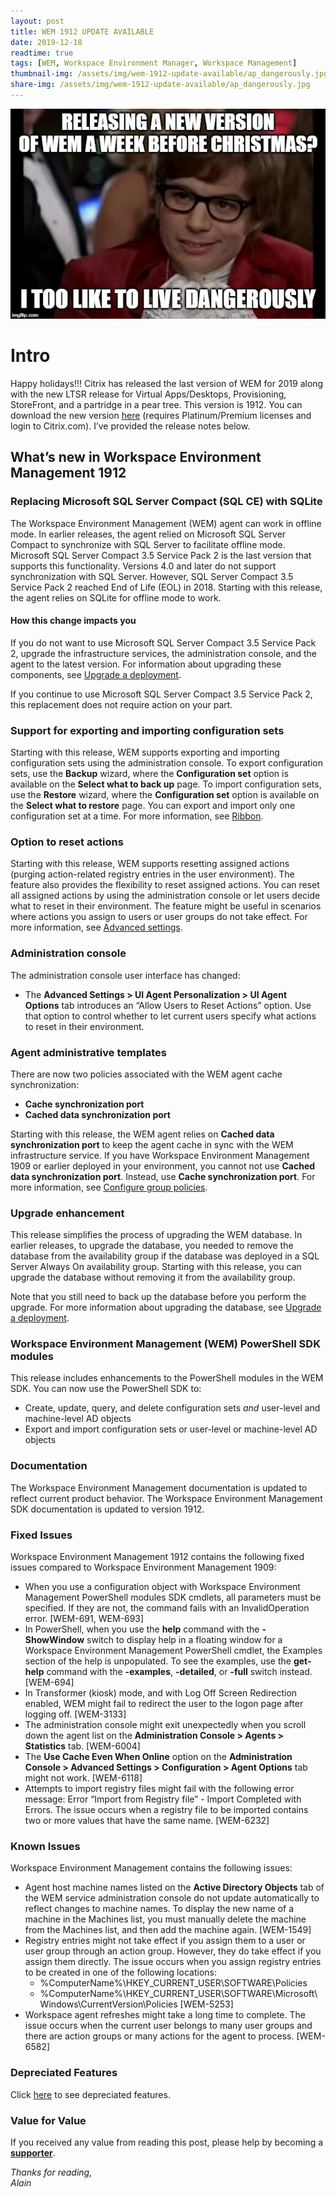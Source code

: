 ```yaml
---
layout: post
title: WEM 1912 UPDATE AVAILABLE
date: 2019-12-18
readtime: true
tags: [WEM, Workspace Environment Manager, Workspace Management]
thumbnail-img: /assets/img/wem-1912-update-available/ap_dangerously.jpg
share-img: /assets/img/wem-1912-update-available/ap_dangerously.jpg
---
```

![ap](/assets/img/wem-1912-update-available/ap_dangerously.jpg)

<!-- wp:heading {"level":1} -->
<h1>Intro</h1>
<!-- /wp:heading -->

<!-- wp:paragraph -->
<p>Happy holidays!!! Citrix has released the last version of WEM for 2019 along with the new LTSR release for Virtual Apps/Desktops, Provisioning, StoreFront, and a partridge in a pear tree. This version is 1912. You can download the new version <a rel="noreferrer noopener" aria-label=" (opens in a new tab)" href="https://www.citrix.com/downloads/citrix-virtual-apps-and-desktops/components/workspace-environment-management-1909.html" target="_blank">here</a> (requires Platinum/Premium licenses and login to Citrix.com). I’ve provided the release notes below. </p>
<!-- /wp:paragraph -->

<!-- wp:heading -->
<h2 id="whats-new-in-workspace-environment-management-1811">What’s new in Workspace Environment Management 1912</h2>
<!-- /wp:heading -->

<!-- wp:heading {"level":3} -->
<h3 id="replacing-microsoft-sql-server-compact-sql-ce-with-sqlite">Replacing Microsoft SQL Server Compact (SQL CE) with SQLite</h3>
<!-- /wp:heading -->

<!-- wp:paragraph -->
<p>The Workspace Environment Management (WEM) agent can work in offline mode. In earlier releases, the agent relied on Microsoft SQL Server Compact to synchronize with SQL Server to facilitate offline mode. Microsoft SQL Server Compact 3.5 Service Pack 2 is the last version that supports this functionality. Versions 4.0 and later do not support synchronization with SQL Server. However, SQL Server Compact 3.5 Service Pack 2 reached End of Life (EOL) in 2018. Starting with this release, the agent relies on SQLite for offline mode to work.</p>
<!-- /wp:paragraph -->

<!-- wp:heading {"level":4} -->
<h4 id="how-this-change-impacts-you">How this change impacts you</h4>
<!-- /wp:heading -->

<!-- wp:paragraph -->
<p>If you do not want to use Microsoft SQL Server Compact 3.5 Service Pack 2, upgrade the infrastructure services, the administration console, and the agent to the latest version. For information about upgrading these components, see&nbsp;<a href="https://docs.citrix.com/en-us/workspace-environment-management/current-release/upgrade.html">Upgrade a deployment</a>.</p>
<!-- /wp:paragraph -->

<!-- wp:paragraph -->
<p>If you continue to use Microsoft SQL Server Compact 3.5 Service Pack 2, this replacement does not require action on your part.</p>
<!-- /wp:paragraph -->

<!-- wp:heading {"level":3} -->
<h3 id="support-for-exporting-and-importing-configuration-sets">Support for exporting and importing configuration sets</h3>
<!-- /wp:heading -->

<!-- wp:paragraph -->
<p>Starting with this release, WEM supports exporting and importing configuration sets using the administration console. To export configuration sets, use the&nbsp;<strong>Backup</strong>&nbsp;wizard, where the&nbsp;<strong>Configuration set</strong>&nbsp;option is available on the&nbsp;<strong>Select what to back up</strong>&nbsp;page. To import configuration sets, use the&nbsp;<strong>Restore</strong>&nbsp;wizard, where the&nbsp;<strong>Configuration set</strong>&nbsp;option is available on the&nbsp;<strong>Select what to restore</strong>&nbsp;page. You can export and import only one configuration set at a time. For more information, see&nbsp;<a href="https://docs.citrix.com/en-us/workspace-environment-management/current-release/user-interface-description/ribbon.html">Ribbon</a>.</p>
<!-- /wp:paragraph -->

<!-- wp:heading {"level":3} -->
<h3 id="option-to-reset-actions">Option to reset actions</h3>
<!-- /wp:heading -->

<!-- wp:paragraph -->
<p>Starting with this release, WEM supports resetting assigned actions (purging action-related registry entries in the user environment). The feature also provides the flexibility to reset assigned actions. You can reset all assigned actions by using the administration console or let users decide what to reset in their environment. The feature might be useful in scenarios where actions you assign to users or user groups do not take effect. For more information, see&nbsp;<a href="https://docs.citrix.com/en-us/workspace-environment-management/current-release/user-interface-description/advanced-settings.html#ui-agent-personalization">Advanced settings</a>.</p>
<!-- /wp:paragraph -->

<!-- wp:heading {"level":3} -->
<h3 id="administration-console">Administration console</h3>
<!-- /wp:heading -->

<!-- wp:paragraph -->
<p>The administration console user interface has changed:</p>
<!-- /wp:paragraph -->

<!-- wp:list -->
<ul><li>The&nbsp;<strong>Advanced Settings &gt; UI Agent Personalization &gt; UI Agent Options</strong>&nbsp;tab introduces an “Allow Users to Reset Actions” option. Use that option to control whether to let current users specify what actions to reset in their environment.</li></ul>
<!-- /wp:list -->

<!-- wp:heading {"level":3} -->
<h3 id="agent-administrative-templates">Agent administrative templates</h3>
<!-- /wp:heading -->

<!-- wp:paragraph -->
<p>There are now two policies associated with the WEM agent cache synchronization:</p>
<!-- /wp:paragraph -->

<!-- wp:list -->
<ul><li><strong>Cache synchronization port</strong></li><li><strong>Cached data synchronization port</strong></li></ul>
<!-- /wp:list -->

<!-- wp:paragraph -->
<p>Starting with this release, the WEM agent relies on&nbsp;<strong>Cached data synchronization port</strong>&nbsp;to keep the agent cache in sync with the WEM infrastructure service. If you have Workspace Environment Management 1909 or earlier deployed in your environment, you cannot not use&nbsp;<strong>Cached data synchronization port</strong>. Instead, use&nbsp;<strong>Cache synchronization port</strong>. For more information, see&nbsp;<a href="https://docs.citrix.com/en-us/workspace-environment-management/current-release/install-and-configure/agent-host.html#step-1-configure-group-policies-optional">Configure group policies</a>.</p>
<!-- /wp:paragraph -->

<!-- wp:heading {"level":3} -->
<h3 id="upgrade-enhancement">Upgrade enhancement</h3>
<!-- /wp:heading -->

<!-- wp:paragraph -->
<p>This release simplifies the process of upgrading the WEM database. In earlier releases, to upgrade the database, you needed to remove the database from the availability group if the database was deployed in a SQL Server Always On availability group. Starting with this release, you can upgrade the database without removing it from the availability group.</p>
<!-- /wp:paragraph -->

<!-- wp:paragraph -->
<p>Note that you still need to back up the database before you perform the upgrade. For more information about upgrading the database, see&nbsp;<a href="https://docs.citrix.com/en-us/workspace-environment-management/current-release/upgrade.html">Upgrade a deployment</a>.</p>
<!-- /wp:paragraph -->

<!-- wp:heading {"level":3} -->
<h3 id="workspace-environment-management-wem-powershell-sdk-modules">Workspace Environment Management (WEM) PowerShell SDK modules</h3>
<!-- /wp:heading -->

<!-- wp:paragraph -->
<p>This release includes enhancements to the PowerShell modules in the WEM SDK. You can now use the PowerShell SDK to:</p>
<!-- /wp:paragraph -->

<!-- wp:list -->
<ul><li>Create, update, query, and delete configuration sets&nbsp;<em>and</em>&nbsp;user-level and machine-level AD objects</li><li>Export and import configuration sets or user-level or machine-level AD objects</li></ul>
<!-- /wp:list -->

<!-- wp:heading {"level":3} -->
<h3 id="documentation">Documentation</h3>
<!-- /wp:heading -->

<!-- wp:paragraph -->
<p>The Workspace Environment Management documentation is updated to reflect current product behavior. The Workspace Environment Management SDK documentation is updated to version 1912.</p>
<!-- /wp:paragraph -->

<!-- wp:heading {"level":3} -->
<h3>Fixed Issues</h3>
<!-- /wp:heading -->

<!-- wp:paragraph -->
<p>Workspace Environment Management 1912 contains the following fixed issues compared to Workspace Environment Management 1909:</p>
<!-- /wp:paragraph -->

<!-- wp:list -->
<ul><li>When you use a configuration object with Workspace Environment Management PowerShell modules SDK cmdlets, all parameters must be specified. If they are not, the command fails with an InvalidOperation error. [WEM-691, WEM-693]</li><li>In PowerShell, when you use the&nbsp;<strong>help</strong>&nbsp;command with the&nbsp;<strong>-ShowWindow</strong>&nbsp;switch to display help in a floating window for a Workspace Environment Management PowerShell cmdlet, the Examples section of the help is unpopulated. To see the examples, use the&nbsp;<strong>get-help</strong>&nbsp;command with the&nbsp;<strong>-examples</strong>,&nbsp;<strong>-detailed</strong>, or&nbsp;<strong>-full</strong>&nbsp;switch instead. [WEM-694]</li><li>In Transformer (kiosk) mode, and with Log Off Screen Redirection enabled, WEM might fail to redirect the user to the logon page after logging off. [WEM-3133]</li><li>The administration console might exit unexpectedly when you scroll down the agent list on the&nbsp;<strong>Administration Console &gt; Agents &gt; Statistics</strong>&nbsp;tab. [WEM-6004]</li><li>The&nbsp;<strong>Use Cache Even When Online</strong>&nbsp;option on the&nbsp;<strong>Administration Console &gt; Advanced Settings &gt; Configuration &gt; Agent Options</strong>&nbsp;tab might not work. [WEM-6118]</li><li>Attempts to import registry files might fail with the following error message: Error “Import from Registry file” - Import Completed with Errors. The issue occurs when a registry file to be imported contains two or more values that have the same name. [WEM-6232]</li></ul>
<!-- /wp:list -->

<!-- wp:heading {"level":3} -->
<h3>Known Issues</h3>
<!-- /wp:heading -->

<!-- wp:paragraph -->
<p>Workspace Environment Management contains the following issues:</p>
<!-- /wp:paragraph -->

<!-- wp:list -->
<ul><li>Agent host machine names listed on the&nbsp;<strong>Active Directory Objects</strong>&nbsp;tab of the WEM service administration console do not update automatically to reflect changes to machine names. To display the new name of a machine in the Machines list, you must manually delete the machine from the Machines list, and then add the machine again. [WEM-1549]</li><li>Registry entries might not take effect if you assign them to a user or user group through an action group. However, they do take effect if you assign them directly. The issue occurs when you assign registry entries to be created in one of the following locations:<ul><li>%ComputerName%\HKEY_CURRENT_USER\SOFTWARE\Policies</li><li>%ComputerName%\HKEY_CURRENT_USER\SOFTWARE\Microsoft\Windows\CurrentVersion\Policies [WEM-5253]</li></ul></li><li>Workspace agent refreshes might take a long time to complete. The issue occurs when the current user belongs to many user groups and there are action groups or many actions for the agent to process. [WEM-6582]</li></ul>
<!-- /wp:list -->

<!-- wp:heading {"level":3} -->
<h3>Depreciated Features</h3>
<!-- /wp:heading -->

<!-- wp:paragraph -->
<p>Click <a href="https://docs.citrix.com/en-us/workspace-environment-management/current-release/deprecation.html">here</a> to see depreciated features.</p>
<!-- /wp:paragraph -->

### Value for Value
If you received any value from reading this post, please help by becoming a [**supporter**](https://www.paypal.com/donate?hosted_button_id=73HNLGA2SGLLU).

<!-- wp:paragraph -->
<p><em>Thanks for reading,<br />
Alain</em></p>
<!-- /wp:paragraph -->
